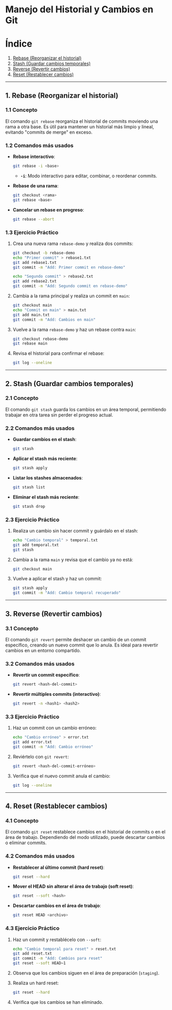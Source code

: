
# Manejo del Historial y Cambios en Git

# Índice

1. [Rebase (Reorganizar el historial)](#1-rebase-reorganizar-el-historial)
2. [Stash (Guardar cambios temporales)](#2-stash-guardar-cambios-temporales)
3. [Reverse (Revertir cambios)](#3-reverse-revertir-cambios)
4. [Reset (Restablecer cambios)](#4-reset-restablecer-cambios)

---

## 1. Rebase (Reorganizar el historial)

### 1.1 Concepto
El comando `git rebase` reorganiza el historial de commits moviendo una rama a otra base. Es útil para mantener un historial más limpio y lineal, evitando "commits de merge" en exceso. 

### 1.2 Comandos más usados

- **Rebase interactivo**:

   ```bash
   git rebase -i <base>
   ```

   - **`-i`**: Modo interactivo para editar, combinar, o reordenar commits.

- **Rebase de una rama**:

   ```bash
   git checkout <rama>
   git rebase <base>
   ```

- **Cancelar un rebase en progreso**:

   ```bash
   git rebase --abort
   ```

### 1.3 Ejercicio Práctico

1. Crea una nueva rama `rebase-demo` y realiza dos commits:

   ```bash
   git checkout -b rebase-demo
   echo "Primer commit" > rebase1.txt
   git add rebase1.txt
   git commit -m "Add: Primer commit en rebase-demo"
   
   echo "Segundo commit" > rebase2.txt
   git add rebase2.txt
   git commit -m "Add: Segundo commit en rebase-demo"
   ```

2. Cambia a la rama principal y realiza un commit en `main`:

   ```bash
   git checkout main
   echo "Commit en main" > main.txt
   git add main.txt
   git commit -m "Add: Cambios en main"
   ```

3. Vuelve a la rama `rebase-demo` y haz un rebase contra `main`:

   ```bash
   git checkout rebase-demo
   git rebase main
   ```

4. Revisa el historial para confirmar el rebase:

   ```bash
   git log --oneline
   ```

---

## 2. Stash (Guardar cambios temporales)

### 2.1 Concepto
El comando `git stash` guarda los cambios en un área temporal, permitiendo trabajar en otra tarea sin perder el progreso actual.

### 2.2 Comandos más usados

- **Guardar cambios en el stash**:

   ```bash
   git stash
   ```

- **Aplicar el stash más reciente**:

   ```bash
   git stash apply
   ```

- **Listar los stashes almacenados**:

   ```bash
   git stash list
   ```

- **Eliminar el stash más reciente**:

   ```bash
   git stash drop
   ```

### 2.3 Ejercicio Práctico

1. Realiza un cambio sin hacer commit y guárdalo en el stash:

   ```bash
   echo "Cambio temporal" > temporal.txt
   git add temporal.txt
   git stash
   ```

2. Cambia a la rama `main` y revisa que el cambio ya no está:

   ```bash
   git checkout main
   ```

3. Vuelve a aplicar el stash y haz un commit:

   ```bash
   git stash apply
   git commit -m "Add: Cambio temporal recuperado"
   ```

---

## 3. Reverse (Revertir cambios)

### 3.1 Concepto
El comando `git revert` permite deshacer un cambio de un commit específico, creando un nuevo commit que lo anula. Es ideal para revertir cambios en un entorno compartido.

### 3.2 Comandos más usados

- **Revertir un commit específico**:

   ```bash
   git revert <hash-del-commit>
   ```

- **Revertir múltiples commits (interactivo)**:

   ```bash
   git revert -n <hash1> <hash2>
   ```

### 3.3 Ejercicio Práctico

1. Haz un commit con un cambio erróneo:

   ```bash
   echo "Cambio erróneo" > error.txt
   git add error.txt
   git commit -m "Add: Cambio erróneo"
   ```

2. Reviértelo con `git revert`:

   ```bash
   git revert <hash-del-commit-erróneo>
   ```

3. Verifica que el nuevo commit anula el cambio:

   ```bash
   git log --oneline
   ```

---

## 4. Reset (Restablecer cambios)

### 4.1 Concepto
El comando `git reset` restablece cambios en el historial de commits o en el área de trabajo. Dependiendo del modo utilizado, puede descartar cambios o eliminar commits.

### 4.2 Comandos más usados

- **Restablecer al último commit (hard reset)**:

   ```bash
   git reset --hard
   ```

- **Mover el HEAD sin alterar el área de trabajo (soft reset)**:

   ```bash
   git reset --soft <hash>
   ```

- **Descartar cambios en el área de trabajo**:

   ```bash
   git reset HEAD <archivo>
   ```

### 4.3 Ejercicio Práctico

1. Haz un commit y restablécelo con `--soft`:

   ```bash
   echo "Cambio temporal para reset" > reset.txt
   git add reset.txt
   git commit -m "Add: Cambios para reset"
   git reset --soft HEAD~1
   ```

2. Observa que los cambios siguen en el área de preparación (`staging`).

3. Realiza un hard reset:

   ```bash
   git reset --hard
   ```

4. Verifica que los cambios se han eliminado.

